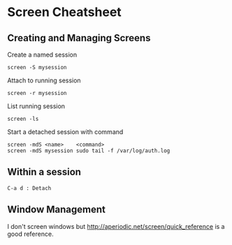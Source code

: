 # Screen Cheatsheet

## Creating and Managing Screens

Create a named session

    screen -S mysession

Attach to running session

    screen -r mysession

List running session

    screen -ls

Start a detached session with command

    screen -mdS <name>    <command>
    screen -mdS mysession sudo tail -f /var/log/auth.log

## Within a session

    C-a d : Detach

## Window Management

I don't screen windows but <http://aperiodic.net/screen/quick_reference> is a
good reference.
